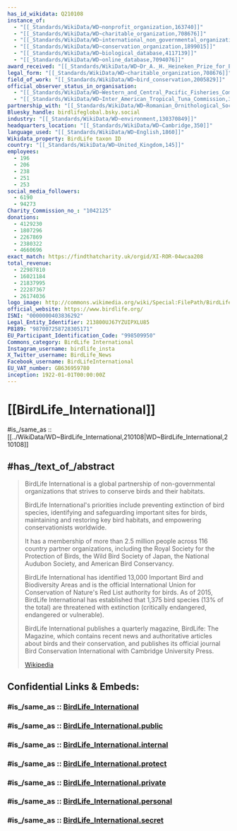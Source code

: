 ```yaml
---
has_id_wikidata: Q210108
instance_of:
  - "[[_Standards/WikiData/WD~nonprofit_organization,163740]]"
  - "[[_Standards/WikiData/WD~charitable_organization,708676]]"
  - "[[_Standards/WikiData/WD~international_non_governmental_organization,1194093]]"
  - "[[_Standards/WikiData/WD~conservation_organization,1899015]]"
  - "[[_Standards/WikiData/WD~biological_database,4117139]]"
  - "[[_Standards/WikiData/WD~online_database,7094076]]"
award_received: "[[_Standards/WikiData/WD~Dr_A._H._Heineken_Prize_for_Environmental_Sciences,278251]]"
legal_form: "[[_Standards/WikiData/WD~charitable_organization,708676]]"
field_of_work: "[[_Standards/WikiData/WD~bird_conservation,2005829]]"
official_observer_status_in_organisation:
  - "[[_Standards/WikiData/WD~Western_and_Central_Pacific_Fisheries_Commission,2565027]]"
  - "[[_Standards/WikiData/WD~Inter_American_Tropical_Tuna_Commission,3153044]]"
partnership_with: "[[_Standards/WikiData/WD~Romanian_Ornithological_Society,28726027]]"
Bluesky_handle: birdlifeglobal.bsky.social
industry: "[[_Standards/WikiData/WD~environment,130370849]]"
headquarters_location: "[[_Standards/WikiData/WD~Cambridge,350]]"
language_used: "[[_Standards/WikiData/WD~English,1860]]"
Wikidata_property: BirdLife taxon ID
country: "[[_Standards/WikiData/WD~United_Kingdom,145]]"
employees:
  - 196
  - 206
  - 238
  - 251
  - 253
social_media_followers:
  - 6190
  - 94273
Charity_Commission_no_: "1042125"
donations:
  - 4129230
  - 1807296
  - 2267869
  - 2380322
  - 4660696
exact_match: https://findthatcharity.uk/orgid/XI-ROR-04wcaa208
total_revenue:
  - 22987810
  - 16021184
  - 21837995
  - 22287367
  - 26174036
logo_image: http://commons.wikimedia.org/wiki/Special:FilePath/BirdLife%20International%20logo.svg
official_website: https://www.birdlife.org/
ISNI: "0000000403836292"
Legal_Entity_Identifier: 213800UJ67YZUIPXLU85
P8189: "987007258728305171"
EU_Participant_Identification_Code: "998509950"
Commons_category: BirdLife International
Instagram_username: birdlife_insta
X_Twitter_username: BirdLife_News
Facebook_username: BirdLifeInternational
EU_VAT_number: GB636959780
inception: 1922-01-01T00:00:00Z
---
```


# [[BirdLife_International]] 

#is_/same_as :: [[../WikiData/WD~BirdLife_International,210108|WD~BirdLife_International,210108]] 

## #has_/text_of_/abstract 

> BirdLife International is a global partnership of non-governmental organizations 
> that strives to conserve birds and their habitats. 
> 
> BirdLife International's priorities include preventing extinction of bird species, identifying and safeguarding important sites for birds, maintaining and restoring key bird habitats, and empowering conservationists worldwide.
>
> It has a membership of more than 2.5 million people across 116 country partner organizations, including the Royal Society for the Protection of Birds, the Wild Bird Society of Japan, the National Audubon Society, and American Bird Conservancy.
>
> BirdLife International has identified 13,000 Important Bird and Biodiversity Areas and is the official International Union for Conservation of Nature's Red List authority for birds. As of 2015, BirdLife International has established that 1,375 bird species (13% of the total) are threatened with extinction (critically endangered, endangered or vulnerable).
>
> BirdLife International publishes a quarterly magazine, BirdLife: The Magazine, which contains recent news and authoritative articles about birds and their conservation, and publishes its official journal Bird Conservation International with Cambridge University Press.
>
> [Wikipedia](https://en.wikipedia.org/wiki/BirdLife%20International) 


## Confidential Links & Embeds: 

### #is_/same_as :: [BirdLife_International](/_Standards/International/BirdLife_International.md) 

### #is_/same_as :: [BirdLife_International.public](/_public/International/BirdLife_International.public.md) 

### #is_/same_as :: [BirdLife_International.internal](/_internal/International/BirdLife_International.internal.md) 

### #is_/same_as :: [BirdLife_International.protect](/_protect/International/BirdLife_International.protect.md) 

### #is_/same_as :: [BirdLife_International.private](/_private/International/BirdLife_International.private.md) 

### #is_/same_as :: [BirdLife_International.personal](/_personal/International/BirdLife_International.personal.md) 

### #is_/same_as :: [BirdLife_International.secret](/_secret/International/BirdLife_International.secret.md)

